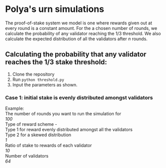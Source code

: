 # Polya's urn simulations 
The proof-of-stake system we model is one where rewards given out at every round is a constant amount. For the a chosen number of rounds, we calculate the probability of any validator reaching the 1/3 threshold. We also calculate the expected distribution of all the validators after $n$ rounds.

## Calculating the probability that any validator reaches the 1/3 stake threshold:
1. Clone the repository
2. Run `python threshold.py` 
3. Input the parameters as shown.
### Case 1: initial stake is evenly distributed amongst validators
Example: <br />
The number of rounds you want to run the simulation for <br />
*100* <br />
Type of reward scheme -  <br />
    Type 1 for reward evenly distributed amongst all the validators <br />
    Type 2 for a skewed distribution <br />
*1* <br />
Ratio of stake to rewards of each validator <br />
*10* <br />
Number of validators <br />
*64* <br />
            
            
            

  
